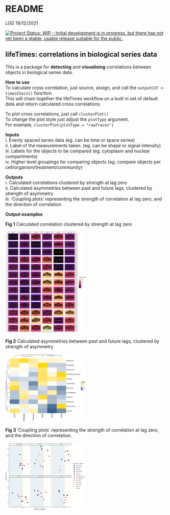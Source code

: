 README
================
LGD
19/12/2021

[![Project Status: WIP – Initial development is in progress, but there
has not yet been a stable, usable release suitable for the
public.](https://www.repostatus.org/badges/latest/wip.svg)](https://www.repostatus.org/#wip)

## lifeTimes: correlations in biological series data

This is a package for **detecting** and **visualising** correlations
between objects in biological series data.

**How to use**  
To calculate cross correlation, just source, assign, and call the
`outputCCF <- timesChain()` function.  
This will chain together the lifeTimes workflow on a built in set of
default data and return calculated cross correlations.  
  
To plot cross correlations, just call `clusterPlot()`  
To change the plot style just adjust the `plotType` argument.  
For example, `clusterPlot(plotType = "rawTraces")`  

**Inputs**  
i. Evenly spaced series data (eg. can be time or space series)  
ii. Label of the measurements taken. (eg. can be shape or signal
intensity)  
iii. Labels for the objects to be compared (eg. cytoplasm and nuclear
compartments)  
iv. Higher level groupings for comparing objects (eg. compare objects
per cell/organism/treatment/community)  

**Outputs**  
i. Calculated correlations clustered by strength at lag zero  
ii. Calculated asymmetries between past and future lags, clustered by
strength of asymmetry  
iii. ‘Coupling plots’ representing the strength of correlation at lag
zero, and the direction of correlation  

**Output examples**  

**Fig 1** Calculated correlation clustered by strength at lag zero  
  
<img src="README_figs/README-clusteredCorrelations.png" style="width:50.0%" alt="an image caption Source: Ultimate Funny Dog Videos Compilation 2013." />

**Fig 2** Calculated asymmetries between past and future lags, clustered
by strength of asymmetry  
  
<img src="README_figs/README-clusteredCorrelationLags.png" style="width:50.0%" alt="an image caption Source: Ultimate Funny Dog Videos Compilation 2013." />

**Fig 3** ‘Coupling plots’ representing the strength of correlation at
lag zero, and the direction of correlation.  
  
<img src="README_figs/README-couplingPlot.png" style="width:50.0%" alt="an image caption Source: Ultimate Funny Dog Videos Compilation 2013." />
